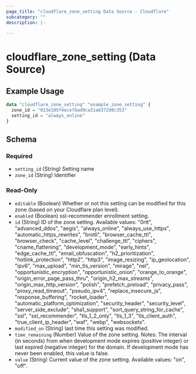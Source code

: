 ```yaml
---
page_title: "cloudflare_zone_setting Data Source - Cloudflare"
subcategory: ""
description: |-
  
---
```


# cloudflare_zone_setting (Data Source)



## Example Usage

```terraform
data "cloudflare_zone_setting" "example_zone_setting" {
  zone_id = "023e105f4ecef8ad9ca31a8372d0c353"
  setting_id = "always_online"
}
```

<!-- schema generated by tfplugindocs -->
## Schema

### Required

- `setting_id` (String) Setting name
- `zone_id` (String) Identifier

### Read-Only

- `editable` (Boolean) Whether or not this setting can be modified for this zone (based on your Cloudflare plan level).
- `enabled` (Boolean) ssl-recommender enrollment setting.
- `id` (String) ID of the zone setting.
Available values: "0rtt", "advanced_ddos", "aegis", "always_online", "always_use_https", "automatic_https_rewrites", "brotli", "browser_cache_ttl", "browser_check", "cache_level", "challenge_ttl", "ciphers", "cname_flattening", "development_mode", "early_hints", "edge_cache_ttl", "email_obfuscation", "h2_prioritization", "hotlink_protection", "http2", "http3", "image_resizing", "ip_geolocation", "ipv6", "max_upload", "min_tls_version", "mirage", "nel", "opportunistic_encryption", "opportunistic_onion", "orange_to_orange", "origin_error_page_pass_thru", "origin_h2_max_streams", "origin_max_http_version", "polish", "prefetch_preload", "privacy_pass", "proxy_read_timeout", "pseudo_ipv4", "replace_insecure_js", "response_buffering", "rocket_loader", "automatic_platform_optimization", "security_header", "security_level", "server_side_exclude", "sha1_support", "sort_query_string_for_cache", "ssl", "ssl_recommender", "tls_1_2_only", "tls_1_3", "tls_client_auth", "true_client_ip_header", "waf", "webp", "websockets".
- `modified_on` (String) last time this setting was modified.
- `time_remaining` (Number) Value of the zone setting.
Notes: The interval (in seconds) from when development mode expires (positive integer) or last expired (negative integer) for the domain. If development mode has never been enabled, this value is false.
- `value` (String) Current value of the zone setting.
Available values: "on", "off".


